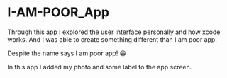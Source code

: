 # I-AM-POOR_App

Through this app I explored the user interface personally and how xcode works. And I was able to create something different than I am poor app.

Despite the name says I am poor app! 😁

In this app I added my photo and some label to the app screen.
